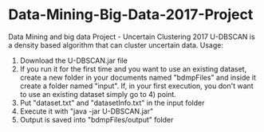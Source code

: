 # Data-Mining-Big-Data-2017-Project
Data Mining and big data Project - Uncertain Clustering 2017
U-DBSCAN is a density based algorithm that can cluster uncertain data.
Usage:
1) Download the U-DBSCAN.jar file
2) If you run it for the first time and you want to use an existing dataset, create a new folder in your documents named "bdmpFiles" and inside it create a folder named "input". If, in your first execution, you don't want to use an existing dataset simply go to 4) point.
3) Put "dataset.txt" and "datasetInfo.txt" in the input folder
4) Execute it with "java -jar U-DBSCAN.jar"
5) Output is saved into "bdmpFiles/output" folder
